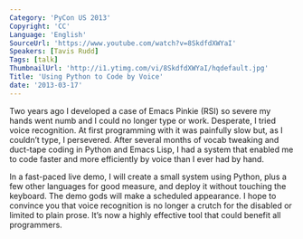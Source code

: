 ```yaml
---
Category: 'PyCon US 2013'
Copyright: 'CC'
Language: 'English'
SourceUrl: 'https://www.youtube.com/watch?v=8SkdfdXWYaI'
Speakers: [Tavis Rudd]
Tags: [talk]
ThumbnailUrl: 'http://i1.ytimg.com/vi/8SkdfdXWYaI/hqdefault.jpg'
Title: 'Using Python to Code by Voice'
date: '2013-03-17'
---
```

Two years ago I developed a case of Emacs Pinkie (RSI) so severe my hands went numb and I could no longer type or work. Desperate, I tried voice recognition. At first programming with it was painfully slow but, as I couldn’t type, I persevered. After several months of vocab tweaking and duct-tape coding in Python and Emacs Lisp, I had a system that enabled me to code faster and more efficiently by voice than I ever had by hand.

In a fast-paced live demo, I will create a small system using Python, plus a few other languages for good measure, and deploy it without touching the keyboard. The demo gods will make a scheduled appearance. I hope to convince you that voice recognition is no longer a crutch for the disabled or limited to plain prose. It’s now a highly effective tool that could benefit all programmers. 
